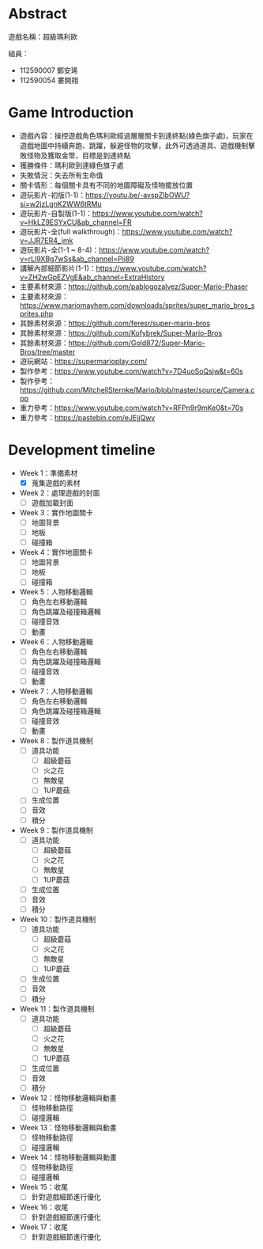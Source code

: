 # Abstract

遊戲名稱：超級瑪利歐

組員：

- 112590007 鄭安琋
- 112590054 婁開翔

# Game Introduction

- 遊戲內容：操控遊戲角色瑪利歐經過層層關卡到達終點(綠色旗子處)，玩家在遊戲地圖中持續奔跑、跳躍，躲避怪物的攻擊，此外可透過道具、遊戲機制擊敗怪物及獲取金幣，目標是到達終點
- 獲勝條件：瑪利歐到達綠色旗子處
- 失敗情況：失去所有生命值
- 關卡情形：每個關卡具有不同的地圖障礙及怪物擺放位置
- 遊玩影片-初版(1-1)：https://youtu.be/-avspZlbOWU?si=w2jzLgnK2WW6tRMu
- 遊玩影片-自製版(1-1)：https://www.youtube.com/watch?v=HkLZ9ESYxCU&ab_channel=FR
- 遊玩影片-全(full walkthrough)：https://www.youtube.com/watch?v=JJR7ER4_jmk
- 遊玩影片-全(1-1 ~ 8-4)：https://www.youtube.com/watch?v=rLl9XBg7wSs&ab_channel=Pii89
- 講解內部細節影片(1-1)：https://www.youtube.com/watch?v=ZH2wGpEZVgE&ab_channel=ExtraHistory
- 主要素材來源：https://github.com/pablogozalvez/Super-Mario-Phaser
- 主要素材來源：https://www.mariomayhem.com/downloads/sprites/super_mario_bros_sprites.php
- 其餘素材來源：https://github.com/feresr/super-mario-bros
- 其餘素材來源：https://github.com/Kofybrek/Super-Mario-Bros
- 其餘素材來源：https://github.com/Gold872/Super-Mario-Bros/tree/master
- 遊玩網站：https://supermarioplay.com/
- 製作參考：https://www.youtube.com/watch?v=7D4uoSoQsjw&t=60s
- 製作參考：https://github.com/MitchellSternke/Mario/blob/master/source/Camera.cpp
- 重力參考：https://www.youtube.com/watch?v=RFPn9r9mKe0&t=70s
- 重力參考：https://pastebin.com/eJEjjQwv

# Development timeline

- Week 1：準備素材
    - [x] 蒐集遊戲的素材

- Week 2：處理遊戲的封面
    - [ ] 遊戲加載封面
- Week 3：實作地圖關卡
    - [ ] 地圖背景
    - [ ] 地板
    - [ ] 碰撞箱
- Week 4：實作地圖關卡
    - [ ] 地圖背景
    - [ ] 地板
    - [ ] 碰撞箱

- Week 5：人物移動邏輯
    - [ ] 角色左右移動邏輯
    - [ ] 角色跳躍及碰撞箱邏輯
    - [ ] 碰撞音效
    - [ ] 動畫
- Week 6：人物移動邏輯
    - [ ] 角色左右移動邏輯
    - [ ] 角色跳躍及碰撞箱邏輯
    - [ ] 碰撞音效
    - [ ] 動畫
- Week 7：人物移動邏輯
    - [ ] 角色左右移動邏輯
    - [ ] 角色跳躍及碰撞箱邏輯
    - [ ] 碰撞音效
    - [ ] 動畫

- Week 8：製作道具機制
    - [ ] 道具功能
        - [ ] 超級蘑菇
        - [ ] 火之花
        - [ ] 無敵星
        - [ ] 1UP蘑菇
    - [ ] 生成位置
    - [ ] 音效
    - [ ] 積分
- Week 9：製作道具機制
    - [ ] 道具功能
        - [ ] 超級蘑菇
        - [ ] 火之花
        - [ ] 無敵星
        - [ ] 1UP蘑菇
    - [ ] 生成位置
    - [ ] 音效
    - [ ] 積分
- Week 10：製作道具機制
    - [ ] 道具功能
        - [ ] 超級蘑菇
        - [ ] 火之花
        - [ ] 無敵星
        - [ ] 1UP蘑菇
    - [ ] 生成位置
    - [ ] 音效
    - [ ] 積分
- Week 11：製作道具機制
    - [ ] 道具功能
        - [ ] 超級蘑菇
        - [ ] 火之花
        - [ ] 無敵星
        - [ ] 1UP蘑菇
    - [ ] 生成位置
    - [ ] 音效
    - [ ] 積分

- Week 12：怪物移動邏輯與動畫
    - [ ] 怪物移動路徑
    - [ ] 碰撞邏輯
- Week 13：怪物移動邏輯與動畫
    - [ ] 怪物移動路徑
    - [ ] 碰撞邏輯
- Week 14：怪物移動邏輯與動畫
    - [ ] 怪物移動路徑
    - [ ] 碰撞邏輯

- Week 15：收尾
    - [ ] 針對遊戲細節進行優化
- Week 16：收尾
    - [ ] 針對遊戲細節進行優化
- Week 17：收尾
    - [ ] 針對遊戲細節進行優化